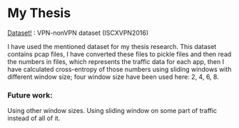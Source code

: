 # My Thesis


[Dataset!](https://www.unb.ca/cic/datasets/vpn.html) : VPN-nonVPN dataset (ISCXVPN2016) 

I have used the mentioned dataset for my thesis research. This dataset contains pcap files, I have converted these files to pickle files and then read the numbers in files, which represents the traffic data for each app, then I have calculated cross-entropy of those numbers using sliding windows with different window size; four window size have been used here: 2, 4, 6, 8.

### Future work:

Using other window sizes.
Using sliding window on some part of traffic instead of all of it.

